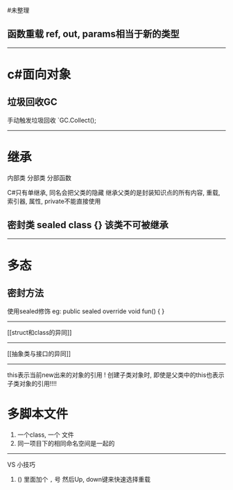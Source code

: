 #未整理 

## 函数重载 ref, out, params相当于新的类型

----
# c#面向对象
## 垃圾回收GC 
手动触发垃圾回收
`GC.Collect();

---
# 继承

内部类 分部类 分部函数

C#只有单继承, 同名会把父类的隐藏
继承父类的是封装知识点的所有内容, 重载, 索引器, 属性, private不能直接使用


## 密封类 sealed class {} 该类不可被继承

---
# 多态

## 密封方法
使用sealed修饰 eg:   public sealed override void fun() { }

--- 
[[struct和class的异同]]

---
[[抽象类与接口的异同]]

---

this表示当前new出来的对象的引用 ! 创建子类对象时, 即使是父类中的this也表示子类对象的引用!!!!

# 多脚本文件
1. 一个class, 一个 文件
2. 同一项目下的相同命名空间是一起的
---

VS 小技巧
1. () 里面加个  `,` 号  然后Up, down键来快速选择重载